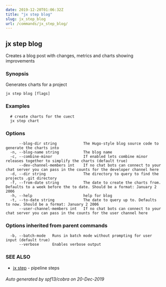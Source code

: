 ```yaml
---
date: 2019-12-20T01:06:32Z
title: "jx step blog"
slug: jx_step_blog
url: /commands/jx_step_blog/
---
```

## jx step blog

Creates a blog post with changes, metrics and charts showing improvements

### Synopsis

Generates charts for a project

```
jx step blog [flags]
```

### Examples

```
  # create charts for the cuect
  jx step chart
```

### Options

```
      --blog-dir string            The Hugo-style blog source code to generate the charts into
  -n, --blog-name string           The blog name
  -c, --combine-minor              If enabled lets combine minor releases together to simplify the charts (default true)
      --dev-channel-members int    If no chat bots can connect to your chat server you can pass in the counts for the developer channel here
  -d, --dir string                 The directory to query to find the projects .git directory
  -f, --from-date string           The date to create the charts from. Defaults to a week before the to date. Should be a format: January 2 2006
  -h, --help                       help for blog
  -t, --to-date string             The date to query up to. Defaults to now. Should be a format: January 2 2006
      --user-channel-members int   If no chat bots can connect to your chat server you can pass in the counts for the user channel here
```

### Options inherited from parent commands

```
  -b, --batch-mode   Runs in batch mode without prompting for user input (default true)
      --verbose      Enables verbose output
```

### SEE ALSO

* [jx step](/commands/jx_step/)	 - pipeline steps

###### Auto generated by spf13/cobra on 20-Dec-2019
